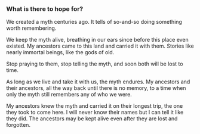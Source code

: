 ### What is there to hope for?

We created a myth centuries ago. It tells of so-and-so doing something worth remembering.

We keep the myth alive, breathing in our ears since before this place even existed. My ancestors came to this land and carried it with them. Stories like nearly immortal beings, like the gods of old. 

Stop praying to them, stop telling the myth, and soon both will be lost to time.

As long as we live and take it with us, the myth endures. My ancestors and their ancestors, all the way back until there is no memory, to a time when only the myth still remembers any of who we were. 

My ancestors knew the myth and carried it on their longest trip, the one they took to come here. I will never know their names but I can tell it like they did. The ancestors may be kept alive even after they are lost and forgotten. 
